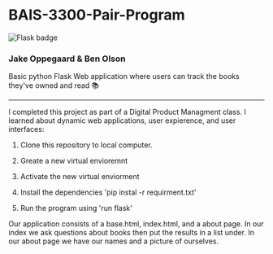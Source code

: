 # BAIS-3300-Pair-Program
![Flask badge](https://img.shields.io/static/v1?message=Flask&logo=Flask&labelColor=grey&color=grey&logoColor=white&label=%20&style=for-the-badge)

### Jake Oppegaard & Ben Olson

Basic python Flask Web application where users can track the books they've owned and read 📚
___

I completed this project as part of a Digital Product Managment class. I learned about dynamic web applications, user expierence, and user interfaces:

1. Clone this repository to local computer.

2. Greate a new virtual envioremnt

3. Activate the new virtual enviorment

4. Install the dependencies 'pip instal -r requirment.txt'

5. Run the program using 'run flask'

Our application consists of a base.html, index.html, and a about page. In our index we ask questions about books then put the results in a list under. In our about page we have our names and a picture of ourselves.

